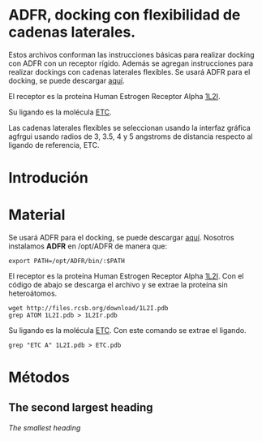 # ADFR, docking con flexibilidad de cadenas laterales.
Estos archivos conforman las instrucciones básicas para realizar docking con ADFR con un receptor rígido. Además se agregan instrucciones para realizar dockings con cadenas laterales flexibles. 
Se usará ADFR para el docking, se puede descargar [aquí](https://ccsb.scripps.edu/adfr/).

El receptor es la proteína Human Estrogen Receptor Alpha [1L2I](https://www.rcsb.org/structure/1L2I). 

Su ligando es la molécula [ETC](https://www.rcsb.org/ligand/ETC). 

Las cadenas laterales flexibles se seleccionan usando la interfaz gráfica agfrgui usando radios de 3, 3.5, 4 y 5 angstroms de distancia respecto al ligando de referencia, ETC. 

# Introdución

# Material

Se usará ADFR para el docking, se puede descargar [aquí](https://ccsb.scripps.edu/adfr/). Nosotros instalamos **ADFR** en /opt/ADFR de manera que:
```
export PATH=/opt/ADFR/bin/:$PATH
```
El receptor es la proteína Human Estrogen Receptor Alpha [1L2I](https://www.rcsb.org/structure/1L2I). Con el código de abajo se descarga el archivo y se extrae la proteína sin heteroátomos.
```
wget http://files.rcsb.org/download/1L2I.pdb
grep ATOM 1L2I.pdb > 1L2Ir.pdb
```
Su ligando es la molécula [ETC](https://www.rcsb.org/ligand/ETC). Con este comando se extrae el ligando. 
```
grep "ETC A" 1L2I.pdb > ETC.pdb
```

# Métodos




## The second largest heading
###### The smallest heading
